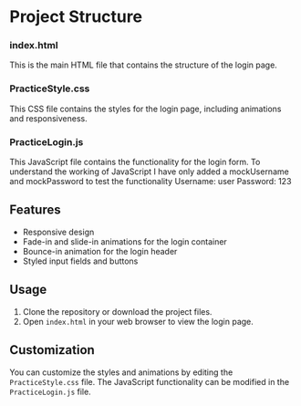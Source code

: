 # Project Structure

### index.html

This is the main HTML file that contains the structure of the login page.

### PracticeStyle.css

This CSS file contains the styles for the login page, including animations and responsiveness.

### PracticeLogin.js

This JavaScript file contains the functionality for the login form.
To understand the working of JavaScript I have only added a mockUsername and mockPassword to test the functionality
Username: user
Password: 123

## Features

- Responsive design
- Fade-in and slide-in animations for the login container
- Bounce-in animation for the login header
- Styled input fields and buttons

## Usage

1. Clone the repository or download the project files.
2. Open `index.html` in your web browser to view the login page.

## Customization

You can customize the styles and animations by editing the `PracticeStyle.css` file. The JavaScript functionality can be modified in the `PracticeLogin.js` file.
